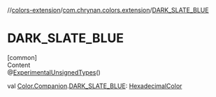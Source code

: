 //[colors-extension](../../index.md)/[com.chrynan.colors.extension](index.md)/[DARK_SLATE_BLUE](-d-a-r-k_-s-l-a-t-e_-b-l-u-e.md)



# DARK_SLATE_BLUE  
[common]  
Content  
@[ExperimentalUnsignedTypes](https://kotlinlang.org/api/latest/jvm/stdlib/kotlin/-experimental-unsigned-types/index.html)()  
  
val [Color.Companion](../../../colors-core/colors-core/com.chrynan.colors/-color/-companion/index.md).[DARK_SLATE_BLUE](-d-a-r-k_-s-l-a-t-e_-b-l-u-e.md): [HexadecimalColor](../../../colors-core/colors-core/com.chrynan.colors/-hexadecimal-color/index.md)  



